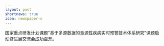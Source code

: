 ```yaml
---
layout: post
shortnews: true
icon: newspaper-o
---
```


国家重点研发计划课题"基于多源数据的食源性疾病实时预警技术体系研究"课题启动暨进展交流会<a href="http://www.cnic.cas.cn/xwdt/zhxw/201811/t20181107_5166384.html">成功召开</a>。

